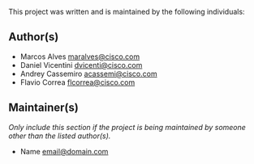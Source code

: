 This project was written and is maintained by the following individuals:

## Author(s)

* Marcos Alves <maralves@cisco.com>
* Daniel Vicentini <dvicenti@cisco.com>
* Andrey Cassemiro <acassemi@cisco.com>
* Flavio Correa <flcorrea@cisco.com>


## Maintainer(s)

_Only include this section if the project is being maintained by someone other than the listed author(s)._

* Name <email@domain.com>
